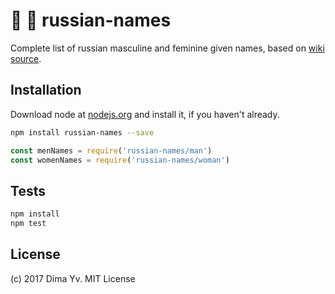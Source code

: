 # :woman: :man: russian-names

Complete list of russian masculine and feminine given names, based on [wiki source](https://ru.wikipedia.org/wiki/%D0%9A%D0%B0%D1%82%D0%B5%D0%B3%D0%BE%D1%80%D0%B8%D1%8F:%D0%98%D0%BC%D0%B5%D0%BD%D0%B0_%D0%BB%D1%8E%D0%B4%D0%B5%D0%B9).

## Installation

Download node at [nodejs.org](http://nodejs.org) and install it, if you haven't already.

```sh
npm install russian-names --save
```

```js
const menNames = require('russian-names/man')
const womenNames = require('russian-names/woman')
```


## Tests

```sh
npm install
npm test
```

## License

(c) 2017 Dima Yv. MIT License

